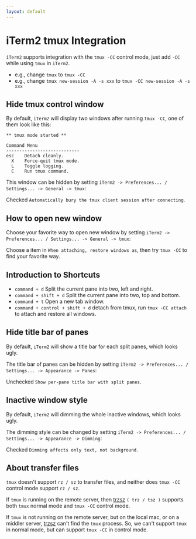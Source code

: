 ```yaml
---
layout: default
---
```


# iTerm2 tmux Integration

`iTerm2` supports integration with the `tmux -CC` control mode, just add `-CC` while using `tmux` in `iTerm2`.

- e.g., change `tmux` to `tmux -CC`
- e.g., change `tmux new-session -A -s xxx` to `tmux -CC new-session -A -s xxx`

## Hide tmux control window

By default, `iTerm2` will display two windows after running `tmux -CC`, one of them look like this:

```
** tmux mode started **

Command Menu
----------------------------
esc    Detach cleanly.
  X    Force-quit tmux mode.
  L    Toggle logging.
  C    Run tmux command.
```

This window can be hidden by setting `iTerm2 -> Preferences... / Settings... -> General -> tmux`:

Checked `Automatically bury the tmux client session after connecting`.

## How to open new window

Choose your favorite way to open new window by setting `iTerm2 -> Preferences... / Settings... -> General -> tmux`:

Choose a item in `When attaching, restore windows as`, then try `tmux -CC` to find your favorite way.

## Introduction to Shortcuts

- `command + d` Split the current pane into two, left and right.
- `command + shift + d` Split the current pane into two, top and bottom.
- `command + t` Open a new tab window.
- `command + control + shift + d` detach from tmux, run `tmux -CC attach` to attach and restore all windows.

## Hide title bar of panes

By default, `iTerm2` will show a title bar for each split panes, which looks ugly.

The title bar of panes can be hidden by setting `iTerm2 -> Preferences... / Settings... -> Appearance -> Panes`:

Unchecked `Show per-pane title bar with split panes`.

## Inactive window style

By default, `iTerm2` will dimming the whole inactive windows, which looks ugly.

The dimming style can be changed by setting `iTerm2 -> Preferences... / Settings... -> Appearance -> Dimming`:

Checked `Dimming affects only text, not background`.

## About transfer files

`tmux` doesn't support `rz / sz` to transfer files, and neither does `tmux -CC` control mode support `rz / sz`.

If `tmux` is running on the remote server, then [trzsz](https://github.com/trzsz/trzsz) `( trz / tsz )` supports both `tmux` normal mode and `tmux -CC` control mode.

If `tmux` is not running on the remote server, but on the local mac, or on a middler server, [trzsz](https://github.com/trzsz/trzsz) can't find the `tmux` process. So, we can't support `tmux` in normal mode, but can support `tmux -CC` in control mode.
